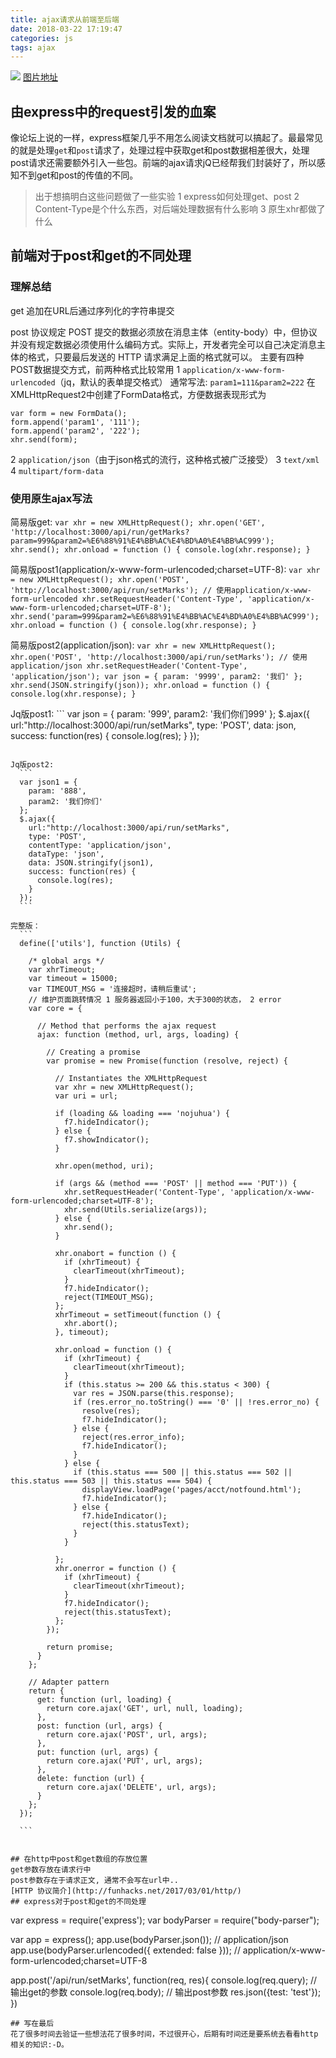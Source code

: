 ```yaml
---
title: ajax请求从前端至后端
date: 2018-03-22 17:19:47
categories: js
tags: ajax
---
```

![](/img/ajax请求从前端至后台.png)
[图片地址](https://www.processon.com/view/link/5ab372ace4b018c271bf55a1)


## 由express中的request引发的血案
  像论坛上说的一样，express框架几乎不用怎么阅读文档就可以搞起了。最最常见的就是处理`get`和`post`请求了，处理过程中获取get和post数据相差很大，处理post请求还需要额外引入一些包。前端的ajax请求jQ已经帮我们封装好了，所以感知不到get和post的传值的不同。
  >出于想搞明白这些问题做了一些实验
  1 express如何处理get、post
  2 Content-Type是个什么东西，对后端处理数据有什么影响
  3 原生xhr都做了什么

## 前端对于post和get的不同处理
  ### 理解总结
  get
  追加在URL后通过序列化的字符串提交

  post
  协议规定 POST 提交的数据必须放在消息主体（entity-body）中，但协议并没有规定数据必须使用什么编码方式。实际上，开发者完全可以自己决定消息主体的格式，只要最后发送的 HTTP 请求满足上面的格式就可以。
  主要有四种POST数据提交方式，前两种格式比较常用
  1 `application/x-www-form-urlencoded`（jq，默认的表单提交格式）
  通常写法: `param1=111&param2=222`
  在XMLHttpRequest2中创建了FormData格式，方便数据表现形式为
  ```
  var form = new FormData();
  form.append('param1', '111');
  form.append('param2', '222');
  xhr.send(form);
  ```
  2 `application/json`（由于json格式的流行，这种格式被广泛接受）
  3 `text/xml`
  4 `multipart/form-data`

  ### 使用原生ajax写法
  简易版get:
    ```
    var xhr = new XMLHttpRequest();
    xhr.open('GET', 'http://localhost:3000/api/run/getMarks?param=999&param2=%E6%88%91%E4%BB%AC%E4%BD%A0%E4%BB%AC999');
    xhr.send();
    xhr.onload = function () {
      console.log(xhr.response);
    }
    ```

  简易版post1(application/x-www-form-urlencoded;charset=UTF-8):
    ```
    var xhr = new XMLHttpRequest();
    xhr.open('POST', 'http://localhost:3000/api/run/setMarks');
    // 使用application/x-www-form-urlencoded
    xhr.setRequestHeader('Content-Type', 'application/x-www-form-urlencoded;charset=UTF-8');
    xhr.send('param=999&param2=%E6%88%91%E4%BB%AC%E4%BD%A0%E4%BB%AC999');
    xhr.onload = function () {
      console.log(xhr.response);
    }
    ```

  简易版post2(application/json):
    ```
    var xhr = new XMLHttpRequest();
    xhr.open('POST', 'http://localhost:3000/api/run/setMarks');
    // 使用application/json
    xhr.setRequestHeader('Content-Type', 'application/json');
    var json = {
      param: '9999',
      param2: '我们'
    };
    xhr.send(JSON.stringify(json));
    xhr.onload = function () {
      console.log(xhr.response);
    }
    ```

  Jq版post1:
    ```
    var json = {
      param: '999',
      param2: '我们你们999'
    };
    $.ajax({
      url:"http://localhost:3000/api/run/setMarks",
      type: 'POST',
      data: json,
      success: function(res) {
        console.log(res);
      }
    });
  ```

  Jq版post2:
    ```
    var json1 = {
      param: '888',
      param2: '我们你们'
    };
    $.ajax({
      url:"http://localhost:3000/api/run/setMarks",
      type: 'POST',
      contentType: 'application/json',
      dataType: 'json',
      data: JSON.stringify(json1),
      success: function(res) {
        console.log(res);
      }
    });
    ```

  完整版：
    ```
    define(['utils'], function (Utils) {

      /* global args */
      var xhrTimeout;
      var timeout = 15000;
      var TIMEOUT_MSG = '连接超时，请稍后重试';
      // 维护页面跳转情况 1 服务器返回小于100，大于300的状态， 2 error
      var core = {

        // Method that performs the ajax request
        ajax: function (method, url, args, loading) {

          // Creating a promise
          var promise = new Promise(function (resolve, reject) {

            // Instantiates the XMLHttpRequest
            var xhr = new XMLHttpRequest();
            var uri = url;

            if (loading && loading === 'nojuhua') {
              f7.hideIndicator();
            } else {
              f7.showIndicator();
            }

            xhr.open(method, uri);

            if (args && (method === 'POST' || method === 'PUT')) {
              xhr.setRequestHeader('Content-Type', 'application/x-www-form-urlencoded;charset=UTF-8');
              xhr.send(Utils.serialize(args));
            } else {
              xhr.send();
            }

            xhr.onabort = function () {
              if (xhrTimeout) {
                clearTimeout(xhrTimeout);
              }
              f7.hideIndicator();
              reject(TIMEOUT_MSG);
            };
            xhrTimeout = setTimeout(function () {
              xhr.abort();
            }, timeout);

            xhr.onload = function () {
              if (xhrTimeout) {
                clearTimeout(xhrTimeout);
              }
              if (this.status >= 200 && this.status < 300) {
                var res = JSON.parse(this.response);
                if (res.error_no.toString() === '0' || !res.error_no) {
                  resolve(res);
                  f7.hideIndicator();
                } else {
                  reject(res.error_info);
                  f7.hideIndicator();
                }
              } else {
                if (this.status === 500 || this.status === 502 || this.status === 503 || this.status === 504) {
                  displayView.loadPage('pages/acct/notfound.html');
                  f7.hideIndicator();
                } else {
                  f7.hideIndicator();
                  reject(this.statusText);
                }
              }

            };
            xhr.onerror = function () {
              if (xhrTimeout) {
                clearTimeout(xhrTimeout);
              }
              f7.hideIndicator();
              reject(this.statusText);
            };
          });

          return promise;
        }
      };

      // Adapter pattern
      return {
        get: function (url, loading) {
          return core.ajax('GET', url, null, loading);
        },
        post: function (url, args) {
          return core.ajax('POST', url, args);
        },
        put: function (url, args) {
          return core.ajax('PUT', url, args);
        },
        delete: function (url) {
          return core.ajax('DELETE', url, args);
        }
      };
    });

    ```


## 在http中post和get数组的存放位置
  get参数存放在请求行中
  post参数存在于请求正文, 通常不会写在url中..
  [HTTP 协议简介](http://funhacks.net/2017/03/01/http/)
## express对于post和get的不同处理
  ```
  var express = require('express');
  var bodyParser = require("body-parser");

  var app = express();
  app.use(bodyParser.json()); // application/json
  app.use(bodyParser.urlencoded({ extended: false })); // application/x-www-form-urlencoded;charset=UTF-8

  app.post('/api/run/setMarks', function(req, res){
    console.log(req.query); // 输出get的参数
    console.log(req.body); // 输出post参数
    res.json({test: 'test'});
  })
  ```
## 写在最后
花了很多时间去验证一些想法花了很多时间，不过很开心，后期有时间还是要系统去看看http相关的知识:-D。
